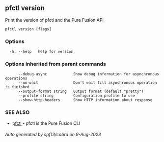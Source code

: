 ## pfctl version

Print the version of pfctl and the Pure Fusion API

```
pfctl version [flags]
```

### Options

```
  -h, --help   help for version
```

### Options inherited from parent commands

```
      --debug-async            Show debug information for asynchronous operations
      --no-wait                Don't wait till asynchronous operation is finished
      --output-format string   Output format (default "pretty")
      --profile string         Configuration profile to use
      --show-http-headers      Show HTTP information about response
```

### SEE ALSO

* [pfctl](pfctl.md)	 - pfctl is the Pure Fusion CLI

###### Auto generated by spf13/cobra on 9-Aug-2023
